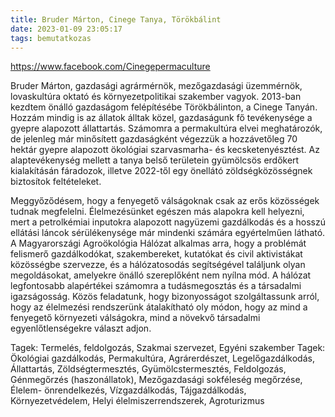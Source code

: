 ```yaml
---
title: Bruder Márton, Cinege Tanya, Törökbálint
date: 2023-01-09 23:05:17
tags: bemutatkozas
---
```


https://www.facebook.com/Cinegepermaculture 

Bruder Márton, gazdasági agrármérnök, mezőgazdasági üzemmérnök, lovaskultúra oktató és környezetpolitikai szakember vagyok. 2013-ban kezdtem önálló gazdaságom felépítésébe Törökbálinton, a Cinege Tanyán. Hozzám mindig is az állatok álltak közel, gazdaságunk fő tevékenysége a gyepre alapozott állattartás. Számomra a permakultúra elvei meghatározók, de jelenleg már minősített gazdaságként végezzük a hozzávetőleg 70 hektár gyepre alapozott ökológiai szarvasmarha- és kecsketenyésztést. Az alaptevékenység mellett a tanya belső területein gyümölcsös erdőkert kialakításán fáradozok, illetve 2022-től egy önellátó zöldségközösségnek biztosítok feltételeket.

Meggyőződésem, hogy a fenyegető válságoknak csak az erős közösségek tudnak megfelelni. Élelmezésünket egészen más alapokra kell helyezni, mert a petrolkémiai inputokra alapozott nagyüzemi gazdálkodás és a hosszú ellátási láncok sérülékenysége már mindenki számára egyértelműen látható. A Magyarországi Agroökológia Hálózat alkalmas arra, hogy a problémát felismerő gazdálkodókat, szakembereket, kutatókat és civil aktivistákat közösségbe szervezze, és a hálózatosodás segítségével találjunk olyan megoldásokat, amelyekre önálló szereplőként nem nyílna mód. A hálózat legfontosabb alapértékei számomra a tudásmegosztás és a társadalmi igazságosság. Közös feladatunk, hogy bizonyosságot szolgáltassunk arról, hogy az élelmezési rendszerünk átalakítható oly módon, hogy az mind a fenyegető környezeti válságokra, mind a növekvő társadalmi egyenlőtlenségekre választ adjon.

Tagek: Termelés, feldolgozás, Szakmai szervezet, Egyéni szakember
Tagek: Ökológiai gazdálkodás, Permakultúra, Agrárerdészet, Legelőgazdálkodás, Állattartás, Zöldségtermesztés, Gyümölcstermesztés, Feldolgozás, Génmegőrzés (haszonállatok), Mezőgazdasági sokféleség megőrzése, Élelem- önrendelkezés, Vízgazdálkodás, Tájgazdálkodás, Környezetvédelem, Helyi élelmiszerrendszerek, Agroturizmus 

